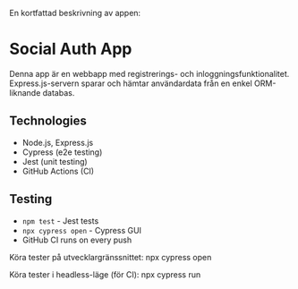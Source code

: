 En kortfattad beskrivning av appen:

# Social Auth App

Denna app är en webbapp med registrerings- och inloggningsfunktionalitet. Express.js-servern sparar och hämtar användardata från en enkel ORM-liknande databas.

## Technologies
- Node.js, Express.js
- Cypress (e2e testing)
- Jest (unit testing)
- GitHub Actions (CI)

## Testing
- `npm test` - Jest tests
- `npx cypress open` - Cypress GUI
- GitHub CI runs on every push

Köra tester på utvecklargränssnittet:
npx cypress open

Köra tester i headless-läge (för CI):
npx cypress run